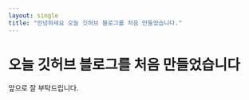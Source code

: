 ```yaml
---
layout: single
title: "안녕하세요 오늘 깃허브 블로그를 처음 만들었습니다."
---
```


# 오늘 깃허브 블로그를 처음 만들었습니다

앞으로 잘 부탁드립니다.
